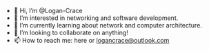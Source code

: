 - 👋 Hi, I’m @Logan-Crace
- 👀 I’m interested in networking and software development.
- 🌱 I’m currently learning about network and computer architecture.
- 💞️ I’m looking to collaborate on anything!
- 📫 How to reach me: here or logancrace@outlook.com

<!---
Logan-Crace/Logan-Crace is a ✨ special ✨ repository because its `README.md` (this file) appears on your GitHub profile.
You can click the Preview link to take a look at your changes.
--->
